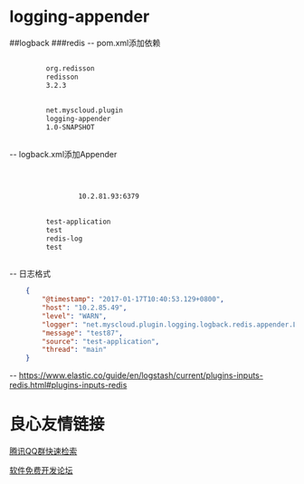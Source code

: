 # logging-appender
##logback
###redis
-- pom.xml添加依赖
```xml
     
         org.redisson 
         redisson 
         3.2.3 
     
     
         net.myscloud.plugin 
         logging-appender 
         1.0-SNAPSHOT 
     
```
-- logback.xml添加Appender
```xml
     
         
             
                 10.2.81.93:6379 
             
         
         test-application 
         test 
         redis-log 
         test 
     
```

-- 日志格式
```json
    {
        "@timestamp": "2017-01-17T10:40:53.129+0800",
        "host": "10.2.85.49",
        "level": "WARN",
        "logger": "net.myscloud.plugin.logging.logback.redis.appender.LogbackRedisAppenderTest",
        "message": "test87",
        "source": "test-application",
        "thread": "main"
    }
```

-- https://www.elastic.co/guide/en/logstash/current/plugins-inputs-redis.html#plugins-inputs-redis

 # 良心友情链接

[腾讯QQ群快速检索](http://u.720life.cn/s/8cf73f7c)

[软件免费开发论坛](http://u.720life.cn/s/bbb01dc0)